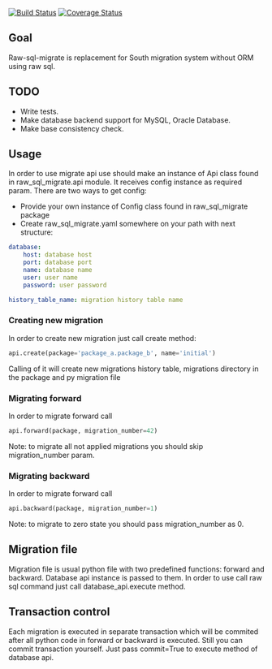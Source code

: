 [![Build Status](https://travis-ci.org/ts-taiye/raw-sql-migrate.svg?branch=master)](https://travis-ci.org/ts-taiye/raw-sql-migrate)
[![Coverage Status](https://coveralls.io/repos/ts-taiye/raw-sql-migrate/badge.svg)](https://coveralls.io/r/ts-taiye/raw-sql-migrate)

## Goal
Raw-sql-migrate is replacement for South migration system without ORM using raw sql. 

## TODO
- Write tests.
- Make database backend support for MySQL, Oracle Database.
- Make base consistency check.

## Usage
In order to use migrate api use should make an instance of Api class found in raw_sql_migrate.api module.
It receives config instance as required param. There are two ways to get config:
- Provide your own instance of Config class found in raw_sql_migrate package
- Create raw_sql_migrate.yaml somewhere on your path with next structure:
```yaml
database:
    host: database host
    port: database port
    name: database name
    user: user name
    password: user password

history_table_name: migration history table name
```

### Creating new migration
In order to create new migration just call create method:
```python
api.create(package='package_a.package_b', name='initial')
```
Calling of it will create new migrations history table,
migrations directory in the package and py migration file

### Migrating forward
In order to migrate forward call
```python
api.forward(package, migration_number=42)
```
Note: to migrate all not applied migrations you should skip migration_number param.

### Migrating backward
In order to migrate forward call
```python
api.backward(package, migration_number=1)
```
Note: to migrate to zero state you should pass migration_number as 0.

## Migration file
Migration file is usual python file with two predefined functions:
forward and backward. Database api instance is passed to them.
In order to use call raw sql command just call database_api.execute method.

## Transaction control
Each migration is executed in separate transaction which will be 
commited after all python code in forward or backward is executed.
Still you can commit transaction yourself. Just pass commit=True to
execute method of database api.
